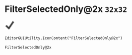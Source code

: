 # FilterSelectedOnly@2x `32x32`
<img src="/img/FilterSelectedOnly.png" width=32 height=32>

``` CSharp
EditorGUIUtility.IconContent("FilterSelectedOnly@2x")
```
```
FilterSelectedOnly@2x
```
